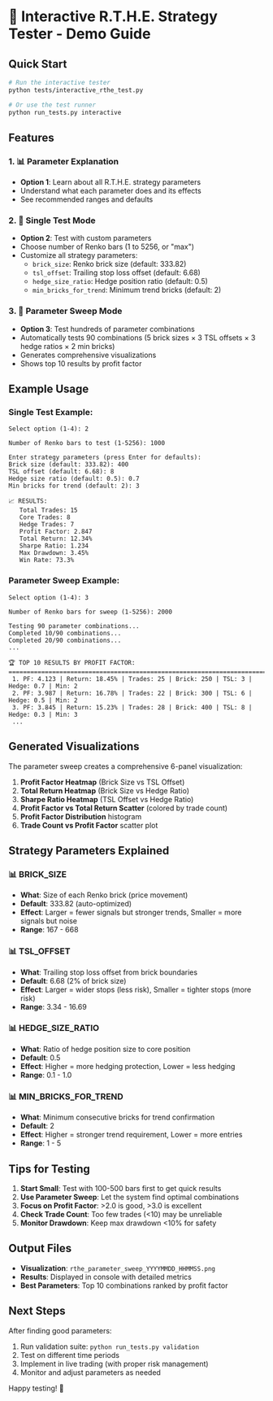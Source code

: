 # 🚀 Interactive R.T.H.E. Strategy Tester - Demo Guide

## Quick Start

```bash
# Run the interactive tester
python tests/interactive_rthe_test.py

# Or use the test runner
python run_tests.py interactive
```

## Features

### 1. 📊 **Parameter Explanation**
- **Option 1**: Learn about all R.T.H.E. strategy parameters
- Understand what each parameter does and its effects
- See recommended ranges and defaults

### 2. 🎯 **Single Test Mode**
- **Option 2**: Test with custom parameters
- Choose number of Renko bars (1 to 5256, or "max")
- Customize all strategy parameters:
  - `brick_size`: Renko brick size (default: 333.82)
  - `tsl_offset`: Trailing stop loss offset (default: 6.68)
  - `hedge_size_ratio`: Hedge position ratio (default: 0.5)
  - `min_bricks_for_trend`: Minimum trend bricks (default: 2)

### 3. 🔄 **Parameter Sweep Mode**
- **Option 3**: Test hundreds of parameter combinations
- Automatically tests 90 combinations (5 brick sizes × 3 TSL offsets × 3 hedge ratios × 2 min bricks)
- Generates comprehensive visualizations
- Shows top 10 results by profit factor

## Example Usage

### Single Test Example:
```
Select option (1-4): 2

Number of Renko bars to test (1-5256): 1000

Enter strategy parameters (press Enter for defaults):
Brick size (default: 333.82): 400
TSL offset (default: 6.68): 8
Hedge size ratio (default: 0.5): 0.7
Min bricks for trend (default: 2): 3

📈 RESULTS:
   Total Trades: 15
   Core Trades: 8
   Hedge Trades: 7
   Profit Factor: 2.847
   Total Return: 12.34%
   Sharpe Ratio: 1.234
   Max Drawdown: 3.45%
   Win Rate: 73.3%
```

### Parameter Sweep Example:
```
Select option (1-4): 3

Number of Renko bars for sweep (1-5256): 2000

Testing 90 parameter combinations...
Completed 10/90 combinations...
Completed 20/90 combinations...
...

🏆 TOP 10 RESULTS BY PROFIT FACTOR:
================================================================================
 1. PF: 4.123 | Return: 18.45% | Trades: 25 | Brick: 250 | TSL: 3 | Hedge: 0.7 | Min: 2
 2. PF: 3.987 | Return: 16.78% | Trades: 22 | Brick: 300 | TSL: 6 | Hedge: 0.5 | Min: 2
 3. PF: 3.845 | Return: 15.23% | Trades: 28 | Brick: 400 | TSL: 8 | Hedge: 0.3 | Min: 3
 ...
```

## Generated Visualizations

The parameter sweep creates a comprehensive 6-panel visualization:

1. **Profit Factor Heatmap** (Brick Size vs TSL Offset)
2. **Total Return Heatmap** (Brick Size vs Hedge Ratio)
3. **Sharpe Ratio Heatmap** (TSL Offset vs Hedge Ratio)
4. **Profit Factor vs Total Return Scatter** (colored by trade count)
5. **Profit Factor Distribution** histogram
6. **Trade Count vs Profit Factor** scatter plot

## Strategy Parameters Explained

### 📊 **BRICK_SIZE**
- **What**: Size of each Renko brick (price movement)
- **Default**: 333.82 (auto-optimized)
- **Effect**: Larger = fewer signals but stronger trends, Smaller = more signals but noise
- **Range**: 167 - 668

### 📊 **TSL_OFFSET**
- **What**: Trailing stop loss offset from brick boundaries
- **Default**: 6.68 (2% of brick size)
- **Effect**: Larger = wider stops (less risk), Smaller = tighter stops (more risk)
- **Range**: 3.34 - 16.69

### 📊 **HEDGE_SIZE_RATIO**
- **What**: Ratio of hedge position size to core position
- **Default**: 0.5
- **Effect**: Higher = more hedging protection, Lower = less hedging
- **Range**: 0.1 - 1.0

### 📊 **MIN_BRICKS_FOR_TREND**
- **What**: Minimum consecutive bricks for trend confirmation
- **Default**: 2
- **Effect**: Higher = stronger trend requirement, Lower = more entries
- **Range**: 1 - 5

## Tips for Testing

1. **Start Small**: Test with 100-500 bars first to get quick results
2. **Use Parameter Sweep**: Let the system find optimal combinations
3. **Focus on Profit Factor**: >2.0 is good, >3.0 is excellent
4. **Check Trade Count**: Too few trades (<10) may be unreliable
5. **Monitor Drawdown**: Keep max drawdown <10% for safety

## Output Files

- **Visualization**: `rthe_parameter_sweep_YYYYMMDD_HHMMSS.png`
- **Results**: Displayed in console with detailed metrics
- **Best Parameters**: Top 10 combinations ranked by profit factor

## Next Steps

After finding good parameters:
1. Run validation suite: `python run_tests.py validation`
2. Test on different time periods
3. Implement in live trading (with proper risk management)
4. Monitor and adjust parameters as needed

Happy testing! 🎉 